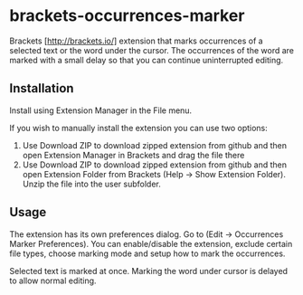 brackets-occurrences-marker
===========================

Brackets [http://brackets.io/] extension that marks occurrences of a selected text or the word under the cursor. The occurrences of the word are marked with a small delay so that you can continue uninterrupted editing.


Installation
------------

Install using Extension Manager in the File menu.

If you wish to manually install the extension you can use two options:
1. Use Download ZIP to download zipped extension from github and then open Extension Manager in Brackets and drag the file there
2. Use Download ZIP to download zipped extension from github and then open Extension Folder from Brackets (Help -> Show Extension Folder). Unzip the file into the user subfolder.


Usage
-----

The extension has its own preferences dialog. Go to (Edit -> Occurrences Marker Preferences). You can enable/disable the extension, exclude certain file types, choose marking mode and setup how to mark the occurrences.

Selected text is marked at once. Marking the word under cursor is delayed to allow normal editing.
